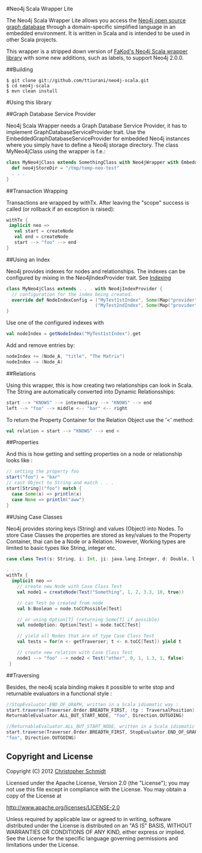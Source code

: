 #Neo4j Scala Wrapper Lite

The Neo4j Scala Wrapper Lite allows you access the [Neo4j open source graph database](http://neo4j.org/) through a
domain-specific simplified language in an embedded environment. It is written in Scala and is intended
to be used in other Scala projects.

This wrapper is a stripped down version of [FaKod's Neo4j Scala wrapper library](https://github.com/FaKod/neo4j-scala)
with some new additions, such as labels, to support Neo4j 2.0.0.

##Building

    $ git clone git://github.com/ttiurani/neo4j-scala.git
    $ cd neo4j-scala
    $ mvn clean install

#Using this library

##Graph Database Service Provider

Neo4j Scala Wrapper needs a Graph Database Service Provider, it has to implement GraphDatabaseServiceProvider trait.
Use the EmbeddedGraphDatabaseServiceProvider for embedded Neo4j instances where you simply have
to define a Neo4j storage directory. The class MyNeo4jClass using the wrapper is f.e.:

```scala
class MyNeo4jClass extends SomethingClass with Neo4jWrapper with EmbeddedGraphDatabaseServiceProvider {
  def neo4jStoreDir = "/tmp/temp-neo-test"
  . . .
}
```

##Transaction Wrapping

Transactions are wrapped by withTx. After leaving the "scope" success is called (or rollback if an exception is raised):

```scala
withTx {
 implicit neo =>
   val start = createNode
   val end = createNode
   start --> "foo" --> end
}
```

##Using an Index

Neo4j provides indexes for nodes and relationships. The indexes can be configured by mixing in the Neo4jIndexProvider trait. See [Indexing](http://docs.neo4j.org/chunked/stable/indexing.html)

```scala
class MyNeo4jClass extends . . . with Neo4jIndexProvider {
  // configuration for the index being created.
  override def NodeIndexConfig = ("MyTest1stIndex", Some(Map("provider" -> "lucene", "type" -> "fulltext"))) ::
                                 ("MyTest2ndIndex", Some(Map("provider" -> "lucene", "type" -> "fulltext"))) :: Nil
}
```

Use one of the configured indexes with

```scala
val nodeIndex = getNodeIndex("MyTest1stIndex").get
```

Add and remove entries by:

```scala
nodeIndex += (Node_A, "title", "The Matrix")
nodeIndex -= (Node_A)
```

##Relations


Using this wrapper, this is how creating two relationships can look in Scala.
The String are automatically converted into Dynamic Relationsships:

```scala
start --> "KNOWS" --> intermediary --> "KNOWS" --> end
left --> "foo" --> middle <-- "bar" <-- right
```

To return the Property Container for the Relation Object use the '<' method:

```scala
val relation = start --> "KNOWS" --> end <
```

##Properties

And this is how getting and setting properties on a node or relationship looks like :

```scala
// setting the property foo
start("foo") = "bar"
// cast Object to String and match . . .
start[String]("foo") match {
  case Some(x) => println(x)
  case None => println("aww")
}
```

##Using Case Classes

Neo4j provides storing keys (String) and values (Object) into Nodes. To store Case Classes the properties are stored
as key/values to the Property Container, thai can be a Node or a Relation. However, Working types are limited to basic
types like String, integer etc.

```scala
case class Test(s: String, i: Int, ji: java.lang.Integer, d: Double, l: Long, b: Boolean)

. . .
withTx {
  implicit neo =>
    // create new Node with Case Class Test
    val node1 = createNode(Test("Something", 1, 2, 3.3, 10, true))

    // can Test be created from node
    val b:Boolean = node.toCCPossible[Test]

    // or using Option[T] (returning Some[T] if possible)
    val nodeOption: Option[Test] = node.toCC[Test]

    // yield all Nodes that are of type Case Class Test
    val tests = for(n <- getTraverser; t <- n.toCC[Test]) yield t

    // create new relation with Case Class Test
    node1 --> "foo" --> node2 < Test("other", 0, 1, 1.3, 1, false)
 }
```

##Traversing

Besides, the neo4j scala binding makes it possible to write stop and returnable evaluators in a functional style :

```scala
//StopEvaluator.END_OF_GRAPH, written in a Scala idiomatic way :
start.traverse(Traverser.Order.BREADTH_FIRST, (tp : TraversalPosition) => false,
ReturnableEvaluator.ALL_BUT_START_NODE, "foo", Direction.OUTGOING)

//ReturnableEvaluator.ALL_BUT_START_NODE, written in a Scala idiomatic way :
start.traverse(Traverser.Order.BREADTH_FIRST, StopEvaluator.END_OF_GRAPH, (tp : TraversalPosition) => tp.notStartNode(),
"foo", Direction.OUTGOING)
```

Copyright and License
---------------------

Copyright (C) 2012 [Christopher Schmidt](http://blog.fakod.eu/)

Licensed under the Apache License, Version 2.0 (the "License");
you may not use this file except in compliance with the License.
You may obtain a copy of the License at

  http://www.apache.org/licenses/LICENSE-2.0

Unless required by applicable law or agreed to in writing, software
distributed under the License is distributed on an "AS IS" BASIS,
WITHOUT WARRANTIES OR CONDITIONS OF ANY KIND, either express or implied.
See the License for the specific language governing permissions and
limitations under the License.
